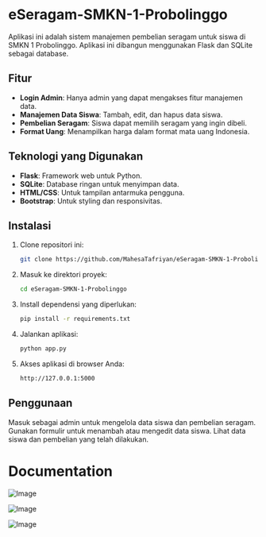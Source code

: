 # eSeragam-SMKN-1-Probolinggo

Aplikasi ini adalah sistem manajemen pembelian seragam untuk siswa di SMKN 1 Probolinggo. Aplikasi ini dibangun menggunakan Flask dan SQLite sebagai database.

## Fitur

- **Login Admin**: Hanya admin yang dapat mengakses fitur manajemen data.
- **Manajemen Data Siswa**: Tambah, edit, dan hapus data siswa.
- **Pembelian Seragam**: Siswa dapat memilih seragam yang ingin dibeli.
- **Format Uang**: Menampilkan harga dalam format mata uang Indonesia.

## Teknologi yang Digunakan

- **Flask**: Framework web untuk Python.
- **SQLite**: Database ringan untuk menyimpan data.
- **HTML/CSS**: Untuk tampilan antarmuka pengguna.
- **Bootstrap**: Untuk styling dan responsivitas.

## Instalasi

1. Clone repositori ini:
   ```bash
   git clone https://github.com/MahesaTafriyan/eSeragam-SMKN-1-Probolinggo.git
2. Masuk ke direktori proyek:
   ```bash
   cd eSeragam-SMKN-1-Probolinggo
3. Install dependensi yang diperlukan:
   ```bash
   pip install -r requirements.txt
4. Jalankan aplikasi:
   ```bash
   python app.py
5. Akses aplikasi di browser Anda:
   ```bash
   http://127.0.0.1:5000

## Penggunaan

Masuk sebagai admin untuk mengelola data siswa dan pembelian seragam.
Gunakan formulir untuk menambah atau mengedit data siswa.
Lihat data siswa dan pembelian yang telah dilakukan.

# Documentation

![Image](https://github.com/user-attachments/assets/a10d7d54-6ac4-48d8-81cd-5a963d92b3d1)

![Image](https://github.com/user-attachments/assets/64e3b99a-0d12-4abc-ba60-69150e05b147)

![Image](https://github.com/user-attachments/assets/9a66a441-51d0-4830-a408-934c9fdf3d40)

